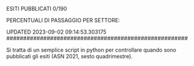 ESITI PUBBLICATI 0/190 

PERCENTUALI DI PASSAGGIO PER SETTORE:

UPDATED 2023-09-02 09:14:53.303175
###################################################### 

Si tratta di un semplice script in python per controllare quando sono pubblicati gli esiti (ASN 2021, sesto quadrimestre).

